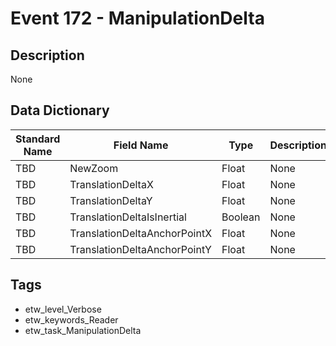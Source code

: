 # Event 172 - ManipulationDelta

## Description
None

## Data Dictionary
|Standard Name|Field Name|Type|Description|Sample Value|
|---|---|---|---|---|
|TBD|NewZoom|Float|None|`None`|
|TBD|TranslationDeltaX|Float|None|`None`|
|TBD|TranslationDeltaY|Float|None|`None`|
|TBD|TranslationDeltaIsInertial|Boolean|None|`None`|
|TBD|TranslationDeltaAnchorPointX|Float|None|`None`|
|TBD|TranslationDeltaAnchorPointY|Float|None|`None`|

## Tags
* etw_level_Verbose
* etw_keywords_Reader
* etw_task_ManipulationDelta